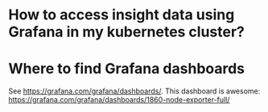 # How to access insight data using Grafana in my kubernetes cluster?

# Where to find Grafana dashboards

See https://grafana.com/grafana/dashboards/. This dashboard is awesome: https://grafana.com/grafana/dashboards/1860-node-exporter-full/

